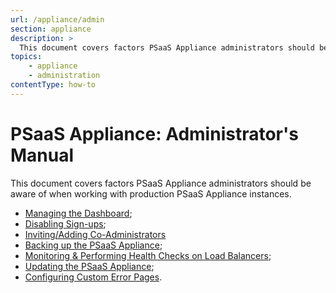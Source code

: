 ```yaml
---
url: /appliance/admin
section: appliance
description: >
  This document covers factors PSaaS Appliance administrators should be aware of when working with production PSaaS Appliance.
topics:
    - appliance
    - administration
contentType: how-to
---
```


# PSaaS Appliance: Administrator's Manual

This document covers factors PSaaS Appliance administrators should be aware of when working with production PSaaS Appliance instances.

* [Managing the Dashboard](/appliance/admin/managing-the-dashboard);
* [Disabling Sign-ups](/appliance/admin/disabling-sign-ups);
* [Inviting/Adding Co-Administrators](/appliance/admin/inviting-coadmins)
* [Backing up the PSaaS Appliance](/appliance/admin/backing-up-the-appliance-instances);
* [Monitoring & Performing Health Checks on Load Balancers](/appliance/admin/monitoring);
* [Updating the PSaaS Appliance](/appliance/admin/updating-the-appliance);
* [Configuring Custom Error Pages](/hosted-pages/custom-error-pages).
